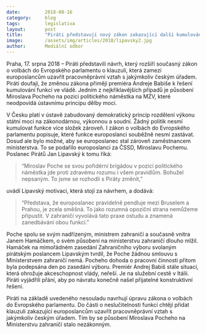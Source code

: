 ```yaml
---
date:         2018-08-16
category:     blog
tags:         legislativa
layout:       post
title:        "Piráti představují nový zákon zakazující další kumulování funkcí europoslanců"
image:        /assets/img/articles/2018/lipavsky2.jpg
author:       Mediální odbor
---
```


Praha, 17. srpna 2018 – Piráti představili návrh, který rozšíří současný zákon o volbách do Evropského parlamentu o klauzuli, která zamezí europoslancům uzavřít pracovněprávní vztah s jakýmkoliv českým úřadem. Piráti doufají, že změnou zákona přimějí premiéra Andreje Babiše k řešení kumulování funkcí ve vládě. Jedním z nejkřiklavějších případů je působení Miroslava Pocheho na pozici politického náměstka na MZV, které neodpovídá ústavnímu principu dělby moci.

V Česku platí v ústavě zabudovaný demokratický princip rozdělení výkonu státní moci na zákonodárnou, výkonnou a soudní. Žádný politik nesmí kumulovat funkce více složek zároveň. I zákon o volbách do Evropského parlamentu popisuje, které funkce europoslanci souběžně nesmí zastávat. Dosud ale bylo možné, aby se europoslanec stal zároveň zaměstnancem ministerstva. To se podařilo europoslanci za ČSSD, Miroslavu Pochemu. Poslanec Pirátů Jan Lipavský k tomu říká: 

> “Miroslav Poche se svou pofidérní brigádou v pozici politického náměstka jde proti zdravému rozumu i všem pravidlům. Bohužel nepsaným. To jsme se rozhodli s Piráty změnit,” 

uvádí Lipavský motivaci, která stojí za návrhem, a dodává: 

> “Představa, že europoslanec pravidelně pendluje mezi Bruselem a Prahou, je zcela směšná. To jako rozumná opoziční strana nemůžeme připustit. V zahraničí vyvolává tato praxe ostudu a znamená zanedbávání obou funkcí.”

Poche spolu se svým nadřízeným, ministrem zahraničí a současně vnitra Janem Hamáčkem, o svém působení na ministerstvu zahraničí dlouho mlžil. Hamáček na mimořádném zasedání Zahraničního výboru svolaným pirátským poslancem Lipavským tvrdil, že Poche žádnou smlouvu s Ministerstvem zahraničí nemá. Pocheho dohoda o pracovní činnosti přitom byla podepsána den po zasedání výboru. Premiér Andrej Babiš stále situaci, která ohrožuje akceschopnost vlády, neřeší. Je na služební cestě v Itálii. Piráti vyjádřili přání, aby po návratu konečně našel přijatelné konstruktivní řešení.

Piráti na základě uvedeného nesouladu navrhují úpravu zákona o volbách do Evropského parlamentu. Do části o neslučitelnosti funkcí chtějí přidat klauzuli zakazující europoslancům uzavřít pracovněprávní vztah s jakýmkoliv českým úřadem. Tím by se působení Miroslava Pocheho na Ministerstvu zahraničí stalo nezákonným.

